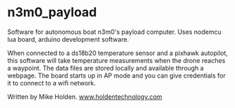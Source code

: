 # n3m0_payload

Software for autonomous boat n3m0's payload computer.
Uses nodemcu lua board, arduino development software.

When connected to a ds18b20 temperature sensor and a pixhawk autopilot, this software will take temperature measurements when the drone reaches a waypoint.  The data files are stored locally and available through a webpage.  The board starts up in AP mode and you can give credentials for it to connect to a wifi network.

Written by Mike Holden.
www.holdentechnology.com

